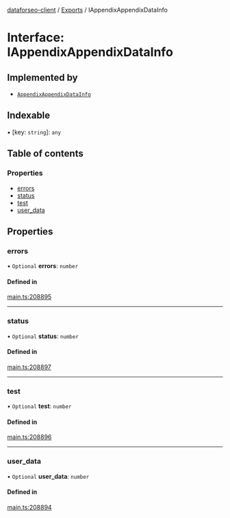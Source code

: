 [dataforseo-client](../README.md) / [Exports](../modules.md) / IAppendixAppendixDataInfo

# Interface: IAppendixAppendixDataInfo

## Implemented by

- [`AppendixAppendixDataInfo`](../classes/AppendixAppendixDataInfo.md)

## Indexable

▪ [key: `string`]: `any`

## Table of contents

### Properties

- [errors](IAppendixAppendixDataInfo.md#errors)
- [status](IAppendixAppendixDataInfo.md#status)
- [test](IAppendixAppendixDataInfo.md#test)
- [user\_data](IAppendixAppendixDataInfo.md#user_data)

## Properties

### errors

• `Optional` **errors**: `number`

#### Defined in

[main.ts:208895](https://github.com/dataforseo/TypeScriptClient/blob/7ca1aa4/main.ts#L208895)

___

### status

• `Optional` **status**: `number`

#### Defined in

[main.ts:208897](https://github.com/dataforseo/TypeScriptClient/blob/7ca1aa4/main.ts#L208897)

___

### test

• `Optional` **test**: `number`

#### Defined in

[main.ts:208896](https://github.com/dataforseo/TypeScriptClient/blob/7ca1aa4/main.ts#L208896)

___

### user\_data

• `Optional` **user\_data**: `number`

#### Defined in

[main.ts:208894](https://github.com/dataforseo/TypeScriptClient/blob/7ca1aa4/main.ts#L208894)
